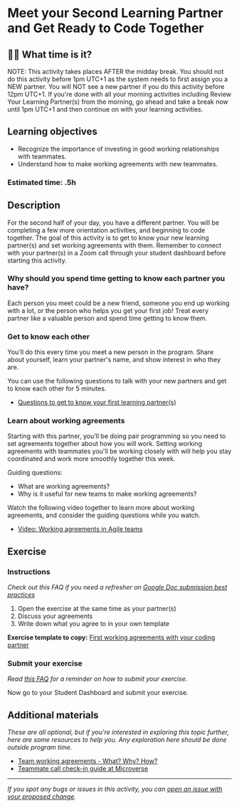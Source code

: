 # Meet your Second Learning Partner and Get Ready to Code Together

## 🛑⏰ What time is it?
NOTE: This activity takes places AFTER the midday break. You should not do this activity before 1pm UTC+1 as the system needs to first assign you a NEW partner. You will NOT see a new partner if you do this activity before 12pm UTC+1. If you're done with all your morning activities including Review Your Learning Partner(s) from the morning, go ahead and take a break now until 1pm UTC+1 and then continue on with your learning activities. 

## Learning objectives

- Recognize the importance of investing in good working relationships with teammates.
- Understand how to make working agreements with new teammates.

### **Estimated time**: .5h

## Description

For the second half of your day, you have a different partner. You will be completing a few more orientation activities, and beginning to code together. The goal of this activity is to get to know your new learning partner(s) and set working agreements with them. Remember to connect with your partner(s) in a Zoom call through your student dashboard before starting this activity.

### Why should you spend time getting to know each partner you have?

Each person you meet could be a new friend, someone you end up working with a lot, or the person who helps you get your first job! Treat every partner like a valuable person and spend time getting to know them. 

### Get to know each other

You'll do this every time you meet a new person in the program. Share about yourself, learn your partner's name, and show interest in who they are.

You can use the following questions to talk with your new partners and get to know each other for 5 minutes.

- [Questions to get to know your first learning partner(s)](questions-to-get-to-know-your-first-learning-partner.md)

### Learn about working agreements

Starting with this partner, you'll be doing pair programming so you need to set agreements together about how you will work. Setting working agreements with teammates you'll be working closely with will help you stay coordinated and work more smoothly together this week.

Guiding questions:

- What are working agreements?
- Why is it useful for new teams to make working agreements?

Watch the following video together to learn more about working agreements, and consider the guiding questions while you watch.

- [Video: Working agreements in Agile teams](https://www.youtube.com/watch?v=0Lyy4CBOO3g)

## Exercise

### Instructions

*Check out this FAQ if you need a refresher on [Google Doc submission best practices](https://microverse.zendesk.com/hc/en-us/articles/360063156813)*

1. Open the exercise at the same time as your partner(s)
2. Discuss your agreements
3. Write down what you agree to in your own template

**Exercise template to copy:** [First working agreements with your coding partner](https://docs.google.com/document/d/1lGT7xKGdtGNAHlkegFN7ejHy3ZNlPaeDYpaxtwTaRhM/edit?usp=sharing)

### Submit your exercise

*Read [this FAQ](https://microverse.zendesk.com/hc/en-us/articles/360061344234) for a reminder on how to submit your exercise.*

Now go to your Student Dashboard and submit your exercise.

## Additional materials

*These are all optional, but if you're interested in exploring this topic further, here are some resources to help you. Any exploration here should be done outside program time.*

- [Team working agreements - What? Why? How?](https://medium.com/@angelydaz/team-working-agreements-what-why-how-28b2970b71ca)
- [Teammate call check-in guide at Microverse](https://microverse.zendesk.com/hc/en-us/articles/360050419034-Teammate-Call-Check-in-Guide)


------

_If you spot any bugs or issues in this activity, you can [open an issue with your proposed change](https://github.com/microverseinc/curriculum-transversal-skills/blob/main/git-github/articles/open_issue.md)._

